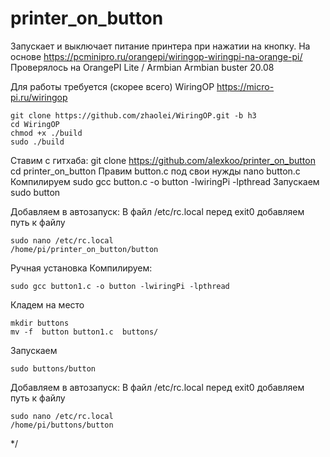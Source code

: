 # printer_on_button

Запускает и выключает питание принтера при нажатии на кнопку.
На основе https://pcminipro.ru/orangepi/wiringop-wiringpi-na-orange-pi/
Проверялось на OrangePI Lite / Armbian Armbian buster 20.08

Для работы требуется (скорее всего) WiringOP
https://micro-pi.ru/wiringop 

	git clone https://github.com/zhaolei/WiringOP.git -b h3
	cd WiringOP
	chmod +x ./build
	sudo ./build

Ставим с гитхаба:
git clone https://github.com/alexkoo/printer_on_button
cd printer_on_button
Правим button.c под свои нужды
nano button.c
Компилируем
sudo gcc button.c -o button -lwiringPi -lpthread
Запускаем 
sudo button

Добавляем в автозапуск:
В файл /etc/rc.local перед  exit0  добавляем путь к файлу

	sudo nano /etc/rc.local
	/home/pi/printer_on_button/button





Ручная установка
Компилируем:

	sudo gcc button1.c -o button -lwiringPi -lpthread
Кладем на место

	mkdir buttons
	mv -f  button button1.c  buttons/
Запускаем

	sudo buttons/button
Добавляем в автозапуск:
В файл /etc/rc.local перед  exit0  добавляем путь к файлу

	sudo nano /etc/rc.local
	/home/pi/buttons/button

*/
